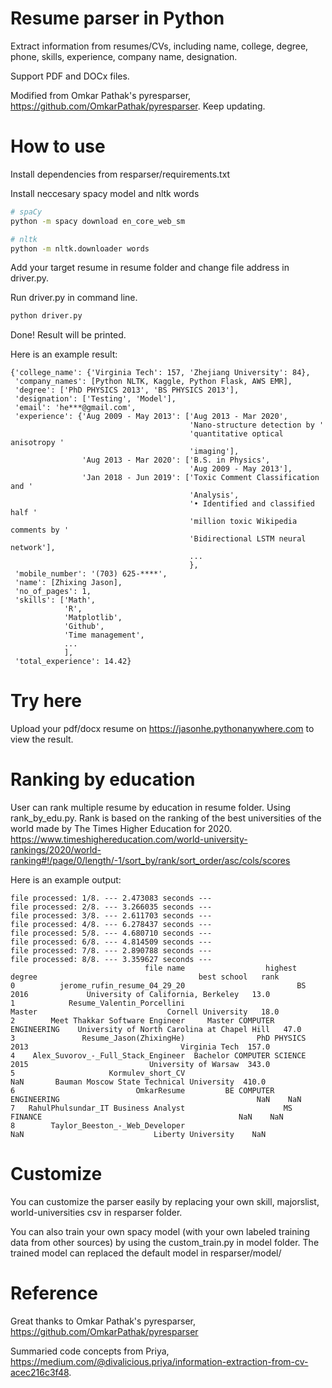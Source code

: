 # Resume parser in Python
Extract information from resumes/CVs, including name, college, degree, phone, skills, experience, company name, designation.

Support PDF and DOCx files.

Modified from Omkar Pathak's pyresparser, https://github.com/OmkarPathak/pyresparser. Keep updating.

# How to use
Install dependencies from resparser/requirements.txt

Install neccesary spacy model and nltk words
```bash
# spaCy
python -m spacy download en_core_web_sm

# nltk
python -m nltk.downloader words
```

Add your target resume in resume folder and change file address in driver.py. 

Run driver.py in command line.
```bash
python driver.py
```

Done! Result will be printed.

Here is an example result:

```
{'college_name': {'Virginia Tech': 157, 'Zhejiang University': 84},
 'company_names': [Python NLTK, Kaggle, Python Flask, AWS EMR],
 'degree': ['PhD PHYSICS 2013', 'BS PHYSICS 2013'],
 'designation': ['Testing', 'Model'],
 'email': 'he***@gmail.com',
 'experience': {'Aug 2009 - May 2013': ['Aug 2013 - Mar 2020',
                                        'Nano-structure detection by '
                                        'quantitative optical anisotropy '
                                        'imaging'],
                'Aug 2013 - Mar 2020': ['B.S. in Physics',
                                        'Aug 2009 - May 2013'],
                'Jan 2018 - Jun 2019': ['Toxic Comment Classification and '
                                        'Analysis',
                                        '• Identified and classified half '
                                        'million toxic Wikipedia comments by '
                                        'Bidirectional LSTM neural network'],
                                        ...
                                        },
 'mobile_number': '(703) 625-****',
 'name': [Zhixing Jason],
 'no_of_pages': 1,
 'skills': ['Math',
            'R',
            'Matplotlib',
            'Github',
            'Time management',
            ...
            ],
 'total_experience': 14.42}
 ```
# Try here
Upload your pdf/docx resume on https://jasonhe.pythonanywhere.com to view the result.

# Ranking by education
User can rank multiple resume by education in resume folder. Using rank_by_edu.py. Rank is based on the ranking of the best universities of the world made by The Times Higher Education for 2020. https://www.timeshighereducation.com/world-university-rankings/2020/world-ranking#!/page/0/length/-1/sort_by/rank/sort_order/asc/cols/scores

Here is an example output:
```
file processed: 1/8. --- 2.473083 seconds ---
file processed: 2/8. --- 3.266035 seconds ---
file processed: 3/8. --- 2.611703 seconds ---
file processed: 4/8. --- 6.278437 seconds ---
file processed: 5/8. --- 4.680710 seconds ---
file processed: 6/8. --- 4.814509 seconds ---
file processed: 7/8. --- 2.890788 seconds ---
file processed: 8/8. --- 3.359627 seconds ---
                              file name                  highest degree                                    best school   rank
0          jerome_rufin_resume_04_29_20                         BS 2016             University of California, Berkeley   13.0
1            Resume_Valentin_Porcellini                          Master                             Cornell University   18.0
2        Meet Thakkar Software Engineer     Master COMPUTER ENGINEERING    University of North Carolina at Chapel Hill   47.0
3               Resume_Jason(ZhixingHe)                PhD PHYSICS 2013                                  Virginia Tech  157.0
4    Alex_Suvorov_-_Full_Stack_Engineer  Bachelor COMPUTER SCIENCE 2015                           University of Warsaw  343.0
5                     Kormulev_short_CV                             NaN       Bauman Moscow State Technical University  410.0
6                           OmkarResume         BE COMPUTER ENGINEERING                                            NaN    NaN
7   RahulPhulsundar_IT Business Analyst                      MS FINANCE                                            NaN    NaN
8        Taylor_Beeston_-_Web_Developer                             NaN                             Liberty University    NaN
```

# Customize
You can customize the parser easily by replacing your own skill, majorslist, world-universities csv in resparser folder.

You can also train your own spacy model (with your own labeled training data from other sources) by using the custom_train.py in model folder. The trained model can replaced the default model in resparser/model/

# Reference
Great thanks to Omkar Pathak's pyresparser, https://github.com/OmkarPathak/pyresparser

Summaried code concepts from Priya, https://medium.com/@divalicious.priya/information-extraction-from-cv-acec216c3f48.
